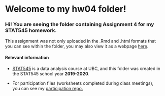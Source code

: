
# Welcome to my hw04 folder\!

### Hi\! You are seeing the folder containing **Assignment 4** for my STAT545 homework.

This assignment was not only uploaded in the .Rmd and .html formats that
you can see within the folder, you may also view it as a webpage
[here](https://stat545-ubc-hw-2019-20.github.io/stat545-hw-sciclic/hw03/hw04_tidydatajoins.html).

#### Relevant information

  - [STAT545](https://stat545.stat.ubc.ca/) is a data analysis course at
    UBC, and this folder was created in the STAT545 school year
    **2019-2020**.

  - For participation files (worksheets completed during class
    meetings), you can see my [participation
    repo.](https://github.com/sciclic/STAT545-participation)
